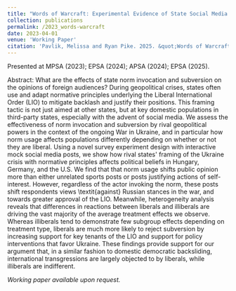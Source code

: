 ```yaml
---
title: "Words of Warcraft: Experimental Evidence of State Social Media Frames during the Russia-Ukraine Invasion."
collection: publications
permalink: /2023_words-warcraft
date: 2023-04-01
venue: 'Working Paper'
citation: 'Pavlik, Melissa and Ryan Pike. 2025. &quot;Words of Warcraft: Experimental evidence on norm subversion following Russia's invasion of Ukraine&quot; <i>Working paper</i>.'
---
```

Presented at MPSA (2023); EPSA (2024); APSA (2024); EPSA (2025). 

Abstract: What are the effects of state norm invocation and subversion on the opinions of foreign audiences? During geopolitical crises, states often use and adapt normative principles underlying the Liberal International Order (LIO) to mitigate backlash and justify their positions. This framing tactic is not just aimed at other states, but at key domestic populations in third-party states, especially with the advent of social media. We assess the effectiveness of norm invocation and subversion by rival geopolitical powers in the context of the ongoing War in Ukraine, and in particular how norm usage affects populations differently depending on whether or not they are liberal. Using a novel survey experiment design with interactive mock social media posts, we show how rival states' framing of the Ukraine crisis with normative principles affects political beliefs in Hungary, Germany, and the U.S. We find that that norm usage shifts public opinion more than either unrelated sports posts or posts justifying actions of self-interest. However, regardless of the actor invoking the norm, these posts shift respondents views \textit{against} Russian stances in the war, and towards greater approval of the LIO. Meanwhile, heterogeneity analysis reveals that differences in reactions between liberals and illiberals are driving the vast majority of the average treatment effects we observe. Whereas illiberals tend to demonstrate few subgroup effects depending on treatment type, liberals are much more likely to reject subversion by increasing support for key tenants of the LIO and support for policy interventions that favor Ukraine. These findings provide support for our argument that, in a similar fashion to domestic democratic backsliding, international transgressions are largely objected to by liberals, while illiberals are indifferent.

_Working paper available upon request._
